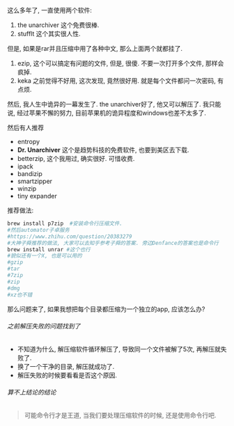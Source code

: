 这么多年了, 一直使用两个软件:

1. the unarchiver  这个免费很棒.
2. stufflt 这个其实很人性.

但是, 如果是rar并且压缩中用了各种中文, 那么上面两个就都挂了. 

1. ezip, 这个可以搞定有问题的文件, 但是, 很傻. 不要一次打开多个文件, 那样会疯掉.
2. keka 之前觉得不好用,  这次发现, 竟然很好用. 就是每个文件都问一次密码, 有点烦.

然后, 我人生中诡异的一幕发生了. the unarchiver好了, 他又可以解压了. 我只能说, 经过苹果不懈的努力, 目前苹果机的诡异程度和windows也差不太多了.



然后有人推荐

- entropy
- **Dr. Unarchiver**   这个是趋势科技的免费软件, 也要到美区去下载.
- betterzip, 这个我用过, 确实很好. 可惜收费.
- ipack
- bandizip
- smartzipper
- winzip
- tiny expander

推荐做法:

```sh
brew install p7zip  #安装命令行压缩文件.
#然后automator子卓服务
#https://www.zhihu.com/question/20383279
#大神子舜推荐的做法, 大家可以去知乎参考子舜的答案. 旁边Denfance的答案也是命令行
brew install unrar #这个也行
#貌似还有一个X, 也是可以用的
#gzip
#tar
#7zip
#zip
#dmg
#xz也不错
```

那么问题来了, 如果我想把每个目录都压缩为一个独立的app, 应该怎么办?



###### 之前解压失败的问题找到了

- 不知道为什么, 解压缩软件循环解压了, 导致同一个文件被解了5次, 再解压就失败了. 
- 换了一个干净的目录, 解压就成功了. 
- 解压失败的时候要看看是否这个原因.



###### 算不上结论的结论

> 可能命令行才是王道, 当我们要处理压缩软件的时候, 还是使用命令行吧.
